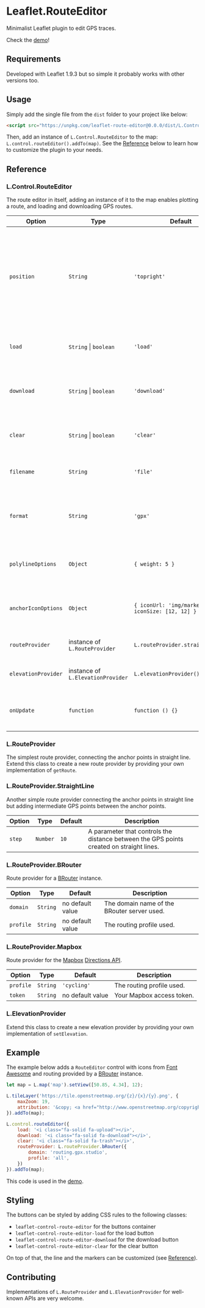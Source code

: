 # Leaflet.RouteEditor

Minimalist Leaflet plugin to edit GPS traces.

Check the [demo](https://vcoppe.github.io/Leaflet.RouteEditor/)!

## Requirements

Developed with Leaflet 1.9.3 but so simple it probably works with other versions too.

## Usage

Simply add the single file from the `dist` folder to your project like below:

```html
<script src="https://unpkg.com/leaflet-route-editor@0.0.0/dist/L.Control.RouteEditor.min.js"></script>
```

Then, add an instance of `L.Control.RouteEditor` to the map: `L.control.routeEditor().addTo(map)`.
See the [Reference](#reference) below to learn how to customize the plugin to your needs.

## Reference

### L.Control.RouteEditor

The route editor in itself, adding an instance of it to the map enables plotting a route, and loading and downloading GPS routes.

Option | Type | Default | Description
--- | --- | --- | ---
`position` | `String` | `'topright'` | *Inherited from L.Control.* The position of the control (one of the map corners). Possible values are `'topleft'`, `'topright'`, `'bottomleft'` or `'bottomright`.'
`load` | `String` \| `boolean` | `'load'` | HTML code for the load button. Use `false` to hide the button.
`download` | `String` \| `boolean` | `'download'` | HTML code for the download button. Use `false` to hide the button.
`clear` | `String` \| `boolean` | `'clear'` | HTML code for the clear button. Use `false` to hide the button.
`filename` | `String` | `'file'` | Default name for the exported files.
`format` | `String` | `'gpx'` | File format given to the exported files, currently only supports `'gpx'`.
`polylineOptions` | `Object` | `{ weight: 5 }` | Styling options for the displayed line, see [Leaflet doc](https://leafletjs.com/reference.html#polyline-option).
`anchorIconOptions` | `Object` | `{ iconUrl: 'img/marker.svg', iconSize: [12, 12] }` | Styling options for the displayed anchor points, see [Leaflet doc](https://leafletjs.com/reference.html#icon-option).
`routeProvider` | instance of `L.RouteProvider` | `L.routeProvider.straightLine()` | Specify the route provider to use.
`elevationProvider` | instance of `L.ElevationProvider` | `L.elevationProvider()` | Specify the elevation provider to use.
`onUpdate` | `function` | `function () {}` | Callback function called after each route update.

### L.RouteProvider

The simplest route provider, connecting the anchor points in straight line.
Extend this class to create a new route provider by providing your own implementation of `getRoute`.

### L.RouteProvider.StraightLine

Another simple route provider connecting the anchor points in straight line but adding intermediate GPS points between the anchor points.

Option | Type | Default | Description
--- | --- | --- | ---
`step` | `Number` | `10` | A parameter that controls the distance between the GPS points created on straight lines.

### L.RouteProvider.BRouter

Route provider for a [BRouter](https://github.com/abrensch/brouter) instance.

Option | Type | Default | Description
--- | --- | --- | ---
`domain` | `String` | no default value | The domain name of the BRouter server used.
`profile` | `String` | no default value | The routing profile used.

### L.RouteProvider.Mapbox

Route provider for the [Mapbox](https://www.mapbox.com/) [Directions API](https://docs.mapbox.com/api/navigation/directions/).

Option | Type | Default | Description
--- | --- | --- | ---
`profile` | `String` | `'cycling'` | The routing profile used.
`token` | `String` | no default value | Your Mapbox access token.

### L.ElevationProvider

Extend this class to create a new elevation provider by providing your own implementation of `setElevation`.

## Example

The example below adds a `RouteEditor` control with icons from [Font Awesome](https://fontawesome.com/) and routing provided by a [BRouter](https://github.com/abrensch/brouter) instance.
```javascript
let map = L.map('map').setView([50.85, 4.34], 12);

L.tileLayer('https://tile.openstreetmap.org/{z}/{x}/{y}.png', {
    maxZoom: 19,
    attribution: '&copy; <a href="http://www.openstreetmap.org/copyright">OpenStreetMap</a>'
}).addTo(map);

L.control.routeEditor({
    load: '<i class="fa-solid fa-upload"></i>',
    download: '<i class="fa-solid fa-download"></i>',
    clear: '<i class="fa-solid fa-trash"></i>',
    routeProvider: L.routeProvider.bRouter({
        domain: 'routing.gpx.studio',
        profile: 'all',
    })
}).addTo(map);
```
This code is used in the [demo](https://vcoppe.github.io/Leaflet.RouteEditor/).

## Styling

The buttons can be styled by adding CSS rules to the following classes:
- `leaflet-control-route-editor` for the buttons container
- `leaflet-control-route-editor-load` for the load button
- `leaflet-control-route-editor-download` for the download button
- `leaflet-control-route-editor-clear` for the clear button

On top of that, the line and the markers can be customized (see [Reference](#reference)).

## Contributing

Implementations of `L.RouteProvider` and `L.ElevationProvider` for well-known APIs are very welcome.
